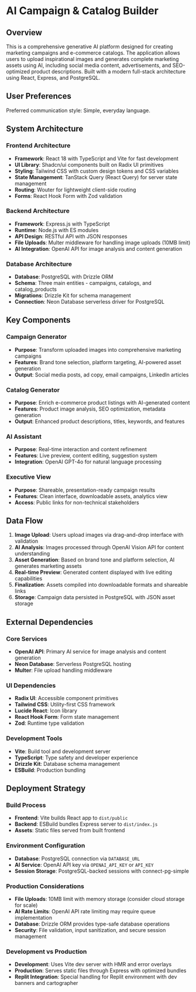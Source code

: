 # AI Campaign & Catalog Builder

## Overview

This is a comprehensive generative AI platform designed for creating marketing campaigns and e-commerce catalogs. The application allows users to upload inspirational images and generates complete marketing assets using AI, including social media content, advertisements, and SEO-optimized product descriptions. Built with a modern full-stack architecture using React, Express, and PostgreSQL.

## User Preferences

Preferred communication style: Simple, everyday language.

## System Architecture

### Frontend Architecture
- **Framework**: React 18 with TypeScript and Vite for fast development
- **UI Library**: Shadcn/ui components built on Radix UI primitives
- **Styling**: Tailwind CSS with custom design tokens and CSS variables
- **State Management**: TanStack Query (React Query) for server state management
- **Routing**: Wouter for lightweight client-side routing
- **Forms**: React Hook Form with Zod validation

### Backend Architecture
- **Framework**: Express.js with TypeScript
- **Runtime**: Node.js with ES modules
- **API Design**: RESTful API with JSON responses
- **File Uploads**: Multer middleware for handling image uploads (10MB limit)
- **AI Integration**: OpenAI API for image analysis and content generation

### Database Architecture
- **Database**: PostgreSQL with Drizzle ORM
- **Schema**: Three main entities - campaigns, catalogs, and catalog_products
- **Migrations**: Drizzle Kit for schema management
- **Connection**: Neon Database serverless driver for PostgreSQL

## Key Components

### Campaign Generator
- **Purpose**: Transform uploaded images into comprehensive marketing campaigns
- **Features**: Brand tone selection, platform targeting, AI-powered asset generation
- **Output**: Social media posts, ad copy, email campaigns, LinkedIn articles

### Catalog Generator
- **Purpose**: Enrich e-commerce product listings with AI-generated content
- **Features**: Product image analysis, SEO optimization, metadata generation
- **Output**: Enhanced product descriptions, titles, keywords, and features

### AI Assistant
- **Purpose**: Real-time interaction and content refinement
- **Features**: Live preview, content editing, suggestion system
- **Integration**: OpenAI GPT-4o for natural language processing

### Executive View
- **Purpose**: Shareable, presentation-ready campaign results
- **Features**: Clean interface, downloadable assets, analytics view
- **Access**: Public links for non-technical stakeholders

## Data Flow

1. **Image Upload**: Users upload images via drag-and-drop interface with validation
2. **AI Analysis**: Images processed through OpenAI Vision API for content understanding
3. **Asset Generation**: Based on brand tone and platform selection, AI generates marketing assets
4. **Real-time Preview**: Generated content displayed with live editing capabilities
5. **Finalization**: Assets compiled into downloadable formats and shareable links
6. **Storage**: Campaign data persisted in PostgreSQL with JSON asset storage

## External Dependencies

### Core Services
- **OpenAI API**: Primary AI service for image analysis and content generation
- **Neon Database**: Serverless PostgreSQL hosting
- **Multer**: File upload handling middleware

### UI Dependencies
- **Radix UI**: Accessible component primitives
- **Tailwind CSS**: Utility-first CSS framework
- **Lucide React**: Icon library
- **React Hook Form**: Form state management
- **Zod**: Runtime type validation

### Development Tools
- **Vite**: Build tool and development server
- **TypeScript**: Type safety and developer experience
- **Drizzle Kit**: Database schema management
- **ESBuild**: Production bundling

## Deployment Strategy

### Build Process
- **Frontend**: Vite builds React app to `dist/public`
- **Backend**: ESBuild bundles Express server to `dist/index.js`
- **Assets**: Static files served from built frontend

### Environment Configuration
- **Database**: PostgreSQL connection via `DATABASE_URL`
- **AI Service**: OpenAI API key via `OPENAI_API_KEY` or `API_KEY`
- **Session Storage**: PostgreSQL-backed sessions with connect-pg-simple

### Production Considerations
- **File Uploads**: 10MB limit with memory storage (consider cloud storage for scale)
- **AI Rate Limits**: OpenAI API rate limiting may require queue implementation
- **Database**: Drizzle ORM provides type-safe database operations
- **Security**: File validation, input sanitization, and secure session management

### Development vs Production
- **Development**: Uses Vite dev server with HMR and error overlays
- **Production**: Serves static files through Express with optimized bundles
- **Replit Integration**: Special handling for Replit environment with dev banners and cartographer